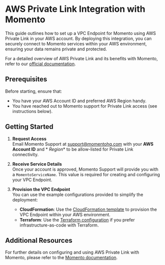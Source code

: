 # AWS Private Link Integration with Momento

This guide outlines how to set up a VPC Endpoint for Momento using AWS Private Link in your AWS account. By deploying
this integration, you can securely connect to Momento services within your AWS environment, ensuring your data remains
private and protected.

For a detailed overview of AWS Private Link and its benefits with Momento, refer to
our [official documentation](https://docs.momentohq.com/cache/learn/security/private-link).

## Prerequisites

Before starting, ensure that:

- You have your AWS Account ID and preferred AWS Region handy.
- You have reached out to Momento support for Private Link access (see instructions below).

## Getting Started

1. **Request Access**  
   Email Momento Support at [support@momentohq.com](mailto:support@momentohq.com) with your **AWS Account ID** and *
   *Region** to be allow-listed for Private Link connectivity.

2. **Receive Service Details**  
   Once your account is approved, Momento Support will provide you with a `MomentoServiceName`. This value is required
   for creating and configuring your VPC Endpoint.

3. **Provision the VPC Endpoint**  
   You can use the example configurations provided to simplify the deployment:
    - **CloudFormation**: Use the [CloudFormation template](./template.yaml) to provision the VPC Endpoint within your
      AWS environment.
    - **Terraform**: Use the [Terraform configuration](./main.tf) if you prefer infrastructure-as-code with Terraform.

## Additional Resources

For further details on configuring and using AWS Private Link with Momento, please refer to
the [Momento documentation](https://docs.momentohq.com/cache/learn/security/private-link).
